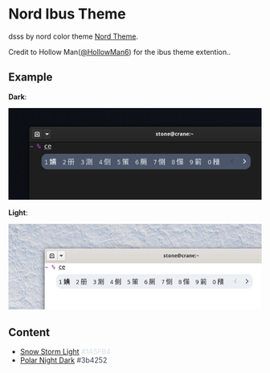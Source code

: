 # Nord Ibus Theme

dsss by nord color theme [Nord Theme](https://www.nordtheme.com/docs/colors-and-palettes).

Credit to Hollow Man([@HollowMan6](https://github.com/HollowMan6)) for the ibus theme extention..

## Example

**Dark**:

![](img/polar-night-dark.png)

**Light**:

![](img/snow-storm-light.png)

## Content

- [Snow Storm Light](snow-storm-light.css) <font color=#d8dee9>#1A5FB4</font>
- [Polar Night Dark](polar-night-dark.css) <font color=#3b4252>#3b4252</font>
